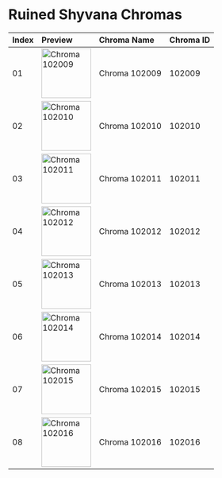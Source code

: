 # Ruined Shyvana Chromas

| Index | Preview | Chroma Name | Chroma ID |
|:---|:---|:---|:---|
| 01 | <img src='https://raw.communitydragon.org/latest/plugins/rcp-be-lol-game-data/global/default/v1/champion-chroma-images/102/102009.png' alt='Chroma 102009' width='100'> | Chroma 102009 | 102009 |
| 02 | <img src='https://raw.communitydragon.org/latest/plugins/rcp-be-lol-game-data/global/default/v1/champion-chroma-images/102/102010.png' alt='Chroma 102010' width='100'> | Chroma 102010 | 102010 |
| 03 | <img src='https://raw.communitydragon.org/latest/plugins/rcp-be-lol-game-data/global/default/v1/champion-chroma-images/102/102011.png' alt='Chroma 102011' width='100'> | Chroma 102011 | 102011 |
| 04 | <img src='https://raw.communitydragon.org/latest/plugins/rcp-be-lol-game-data/global/default/v1/champion-chroma-images/102/102012.png' alt='Chroma 102012' width='100'> | Chroma 102012 | 102012 |
| 05 | <img src='https://raw.communitydragon.org/latest/plugins/rcp-be-lol-game-data/global/default/v1/champion-chroma-images/102/102013.png' alt='Chroma 102013' width='100'> | Chroma 102013 | 102013 |
| 06 | <img src='https://raw.communitydragon.org/latest/plugins/rcp-be-lol-game-data/global/default/v1/champion-chroma-images/102/102014.png' alt='Chroma 102014' width='100'> | Chroma 102014 | 102014 |
| 07 | <img src='https://raw.communitydragon.org/latest/plugins/rcp-be-lol-game-data/global/default/v1/champion-chroma-images/102/102015.png' alt='Chroma 102015' width='100'> | Chroma 102015 | 102015 |
| 08 | <img src='https://raw.communitydragon.org/latest/plugins/rcp-be-lol-game-data/global/default/v1/champion-chroma-images/102/102016.png' alt='Chroma 102016' width='100'> | Chroma 102016 | 102016 |
